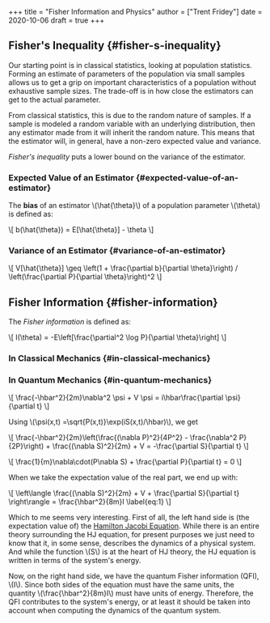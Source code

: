 +++
title = "Fisher Information and Physics"
author = ["Trent Fridey"]
date = 2020-10-06
draft = true
+++

## Fisher's Inequality {#fisher-s-inequality}

Our starting point is in classical statistics, looking at population statistics.
Forming an estimate of parameters of the population via small samples allows us to get a grip on important characteristics of a population without exhaustive sample sizes.
The trade-off is in how close the estimators can get to the actual parameter.

From classical statistics, this is due to the random nature of samples.
If a sample is modeled a random variable with an underlying distribution, then any estimator made from it will inherit the random nature.
This means that the estimator will, in general, have a non-zero expected value and variance.

_Fisher's inequality_ puts a lower bound on the variance of the estimator.


### Expected Value of an Estimator {#expected-value-of-an-estimator}

The **bias** of an estimator \\(\hat{\theta}\\) of a population parameter \\(\theta\\) is defined as:

\\[
   b(\hat{\theta}) = E[\hat{\theta}] - \theta
   \\]


### Variance of an Estimator {#variance-of-an-estimator}

\\[
  V[\hat{\theta}] \geq
  \left(1 + \frac{\partial b}{\partial \theta}\right) /
  \left(\frac{\partial P}{\partial \theta}\right)^2
 \\]


## Fisher Information {#fisher-information}

The _Fisher information_ is defined as:

\\[
  I(\theta) = -E\left[\frac{\partial^2 \log P}{\partial \theta}\right]
  \\]


### In Classical Mechanics {#in-classical-mechanics}


### In Quantum Mechanics {#in-quantum-mechanics}

\\[
   \frac{-\hbar^2}{2m}\nabla^2 \psi + V \psi = i\hbar\frac{\partial \psi}{\partial t}
   \\]

Using \\(\psi(x,t) =\sqrt{P(x,t)}\exp(iS(x,t)/\hbar)\\), we get

\\[
   \frac{-\hbar^2}{2m}\left(\frac{(\nabla P)^2}{4P^2} - \frac{\nabla^2 P}{2P}\right) + \frac{(\nabla S)^2}{2m} + V =
   -\frac{\partial S}{\partial t}
 \\]

\\[
   \frac{1}{m}\nabla\cdot(P\nabla S) + \frac{\partial P}{\partial t} = 0
   \\]

When we take the expectation value of the real part, we end up with:

\\[
 \left\langle  \frac{(\nabla S)^2}{2m} + V + \frac{\partial S}{\partial t}
\right\rangle = \frac{\hbar^2}{8m}I  \label{eq:1}
  \\]

 Which to me seems very interesting.
 First of all, the left hand side is (the expectation value of) the [Hamilton Jacobi Equation](https://en.wikipedia.org/wiki/Hamilton%E2%80%93Jacobi%5Fequation).
 While there is an entire theory surrounding the HJ equation, for present purposes we just need to know that it, in some sense, describes the dynamics of a physical system.
And while the function \\(S\\) is at the heart of HJ theory, the HJ equation is written in terms of the system's energy.

Now, on the right hand side, we have the quantum Fisher information (QFI), \\(I\\).
Since both sides of the equation must have the same units, the quantity \\(\frac{\hbar^2}{8m}I\\) must have units of energy.
Therefore, the QFI contributes to the system's energy, or at least it should be taken into account when computing the dynamics of the quantum system.

